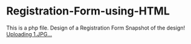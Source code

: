 # Registration-Form-using-HTML
This is a php file. Design of a Registration Form
Snapshot of the design!
[Uploading 1.JPG…]()

